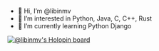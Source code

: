 - 👋 Hi, I’m @libinmv
- 👀 I’m interested in Python, Java, C, C++, Rust
- 💞️ I’m currently learning Python Django

[![@libinmv's Holopin board](https://holopin.me/libinmv)](https://holopin.io/@libinmv)

<!---
libinmv/libinmv is a ✨ special ✨ repository because its `README.md` (this file) appears on your GitHub profile.
You can click the Preview link to take a look at your changes.
--->

